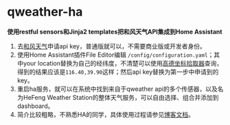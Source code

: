 # qweather-ha

**使用restful sensors和Jinja2 templates把和风天气API集成到Home Assistant**

1. 去[和风天气](https://dev.qweather.com/)申请api key，普通版就可以，不需要商业版或开发者身份。
2. 使用Home Assistant插件File Editor编辑 ```/config/configuration.yaml```；其中your location替换为自己的经纬度，不清楚可以使用[高德坐标拾取器](https://lbs.amap.com/tools/picker)查询，得到的结果应该是```116.40,39.90```这样；然后api key替换为第一步中申请到的key。
3. 重启ha服务，就可以在系统中找到来自于qweather api的多个传感器，以及名为HeFeng Weather Station的整体天气服务，可以自由选择、组合并添加到dashboard。
4. 简介比较粗略，不熟悉HA的同学，具体使用过程请参见[博客文档](http://fisherworks.cn/?p=3681)。
